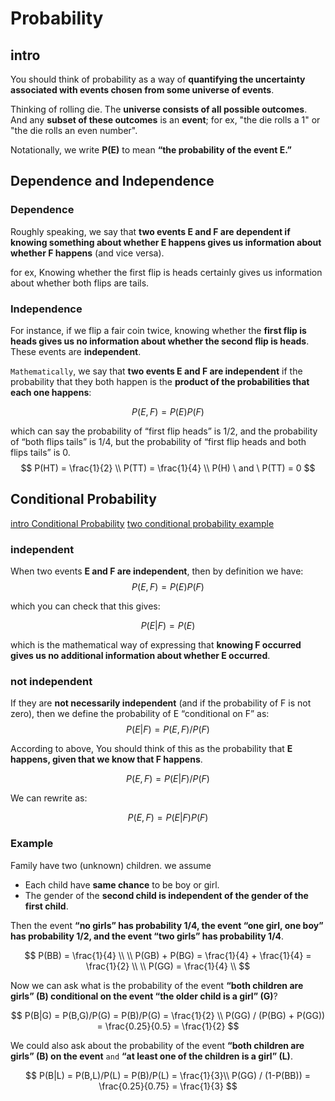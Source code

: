 # Probability

## intro

You should think of probability as a way of **quantifying the uncertainty associated with events chosen from some universe of events**.

Thinking of rolling die. The **universe consists of all possible outcomes**. And any **subset of these outcomes** is an **event**; for ex, "the die rolls a 1" or "the die rolls an even number".

Notationally, we write **P(E)** to mean **“the probability of the event E.”**

## Dependence and Independence

### Dependence

Roughly speaking, we say that **two events E and F are dependent if knowing something about whether E happens gives us information about whether F happens** (and vice versa).

for ex, Knowing whether the first flip is heads certainly gives us information about whether both flips are tails.

### Independence

For instance, if we flip a fair coin twice, knowing whether the **first flip is heads gives us no information about whether the second flip is heads**. These events are **independent**.

`Mathematically`, we say that **two events E and F are independent** if the probability that they both happen is the **product of the probabilities that each one happens**:

$$
P(E,F) = P(E)P(F)
$$

which can say the probability of “first flip heads” is 1/2, and the probability of “both flips tails” is 1/4, but the probability of “first flip heads and both flips tails” is 0.
$$
P(HT) = \frac{1}{2} \\
P(TT) = \frac{1}{4} \\
P(H) \ and \ P(TT) = 0
$$

## Conditional Probability

[intro Conditional Probability](https://www.youtube.com/watch?v=ibINrxJLvlM&ab_channel=Dr.TreforBazett)
[two conditional probability example](https://www.youtube.com/watch?v=OYT0AcuLXu8&ab_channel=Dr.TreforBazett)

### independent

When two events **E and F are independent**, then by definition we have:
$$
P(E,F) = P(E)P(F)
$$

which you can check that this gives:

$$
P(E|F) = P(E)
$$

which is the mathematical way of expressing that **knowing F occurred gives us no additional information about whether E occurred**.

### not independent

If they are **not necessarily independent** (and if the probability of F is not zero), then we define the probability of E “conditional on F” as:
$$
P(E|F) = P(E,F)/P(F)
$$

According to above, You should think of this as the probability that **E happens, given that we know that F happens**.

$$
P(E,F) = P(E|F)/P(F)
$$

We can rewrite as:

$$
P(E, F)= P(E|F)P(F)
$$

### Example

Family have two (unknown) children. we assume

- Each child have **same chance** to be boy or girl.
- The gender of the **second child is independent of the gender of the first child**.

Then the event **“no girls” has probability 1/4, the event “one girl, one boy” has probability 1/2, and the event “two girls” has probability 1/4**.

$$
P(BB) = \frac{1}{4} \\
\\
P(GB) + P(BG) = \frac{1}{4} + \frac{1}{4} = \frac{1}{2}  \\
\\
P(GG) = \frac{1}{4} \\
$$

Now we can ask what is the probability of the event **“both children are girls” (B) conditional on the event “the older child is a girl” (G)**?

$$
P(B|G) = P(B,G)/P(G) = P(B)/P(G) = \frac{1}{2} \\
P(GG) / (P(BG) + P(GG)) = \frac{0.25}{0.5} = \frac{1}{2}
$$

We could also ask about the probability of the event **“both children are girls” (B) on the event** `and` **“at least one of the children is a girl” (L)**.

$$
P(B|L) = P(B,L)/P(L) = P(B)/P(L) = \frac{1}{3}\\
P(GG) / (1-P(BB)) = \frac{0.25}{0.75} = \frac{1}{3}
$$
